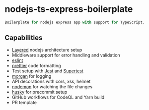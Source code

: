 # nodejs-ts-express-boilerplate

```python
Boilerplate for nodejs express app with support for TypeScript.
```

## Capabilities

* [Layered](https://dev.to/santypk4/bulletproof-node-js-project-architecture-4epf) nodejs architecture setup
* Middleware support for error handling and validation
* [eslint](https://github.com/typescript-eslint/typescript-eslint)
* [prettier](https://prettier.io/blog/2022/11/23/2.8.0.html) code formatting
* Test setup with [Jest](https://jestjs.io/docs/getting-started) and [Supertest](https://www.npmjs.com/package/supertest)
* [morgan](https://www.npmjs.com/package/morgan) for logging
* API decorations with cors, xss, helmet
* [nodemon](https://www.npmjs.com/package/nodemon) for watching the file changes
* [husky](https://www.npmjs.com/package/husky) for precommit setup
* GitHub workflows for CodeQL and Yarn build
* PR template
